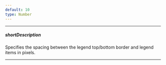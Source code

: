 ```yaml
---
default: 10
type: Number
---
```

---
##### shortDescription
Specifies the spacing between the legend top/bottom border and legend items in pixels.

---
